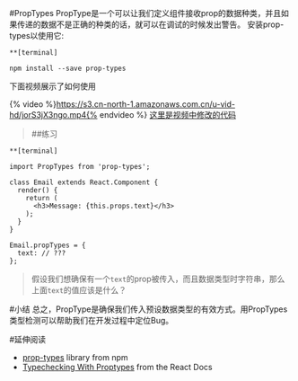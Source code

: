 #PropTypes
PropType是一个可以让我们定义组件接收prop的数据种类，并且如果传递的数据不是正确的种类的话，就可以在调试的时候发出警告。
安装prop-types以使用它:
```
**[terminal]

npm install --save prop-types
```
下面视频展示了如何使用

{% video %}https://s3.cn-north-1.amazonaws.com.cn/u-vid-hd/jorS3jX3ngo.mp4{% endvideo %}
[这里是视频中修改的代码](https://github.com/udacity/reactnd-contacts-complete/commit/a7f4728c61b539863b91752bfe21924eb81f3039)

>##练习
```
**[terminal]

import PropTypes from 'prop-types';

class Email extends React.Component {
  render() {
    return (
      <h3>Message: {this.props.text}</h3>
    );
  }
}

Email.propTypes = {
  text: // ???
};
```
>假设我们想确保有一个`text`的prop被传入，而且数据类型时字符串，那么上面`text`的值应该是什么？

#小结
总之，PropType是确保我们传入预设数据类型的有效方式。用PropTypes类型检测可以帮助我们在开发过程中定位Bug。

#延伸阅读
- [prop-types](https://www.npmjs.com/package/prop-types) library from npm
- [Typechecking With Proptypes](https://facebook.github.io/react/docs/typechecking-with-proptypes.html) from the React Docs


